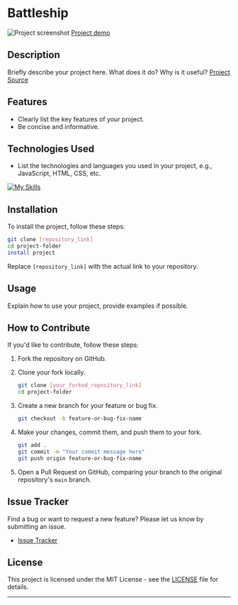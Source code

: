 # Battleship

![Project screenshot](https://)
[Project demo](https://)

## Description

Briefly describe your project here. What does it do? Why is it useful?
[Project Source](https://www.theodinproject.com/lessons/node-path-javascript-battleship)

## Features

- Clearly list the key features of your project.
- Be concise and informative.

## Technologies Used

- List the technologies and languages you used in your project, e.g., JavaScript, HTML, CSS, etc.

<!-- Change the ?i=js,html,css to a list of your skills seprated by ','! You can find a full list of icons [here](https://github.com/tandpfun/skill-icons#icons-list). -->

[![My Skills](https://skillicons.dev/icons?i=babel,bash,css,express,figma,git,github,html,js,jest,md,mongodb,netlify,nextjs,nodejs,postgres,postman,react,sass,ts,vercel,vscode,webpack)](https://skillicons.dev)

## Installation

To install the project, follow these steps:

```bash
git clone [repository_link]
cd project-folder
install project
```

Replace `[repository_link]` with the actual link to your repository.

## Usage

Explain how to use your project, provide examples if possible.

## How to Contribute

If you'd like to contribute, follow these steps:

1. Fork the repository on GitHub.
2. Clone your fork locally.

   ```bash
   git clone [your_forked_repository_link]
   cd project-folder
   ```

3. Create a new branch for your feature or bug fix.

   ```bash
   git checkout -b feature-or-bug-fix-name
   ```

4. Make your changes, commit them, and push them to your fork.

   ```bash
   git add .
   git commit -m "Your commit message here"
   git push origin feature-or-bug-fix-name
   ```

5. Open a Pull Request on GitHub, comparing your branch to the original repository's `main` branch.

## Issue Tracker

Find a bug or want to request a new feature? Please let us know by submitting an issue.

- [Issue Tracker](https://github.com/project/project/issues)

## License

This project is licensed under the MIT License - see the [LICENSE](LICENSE) file for details.

---
